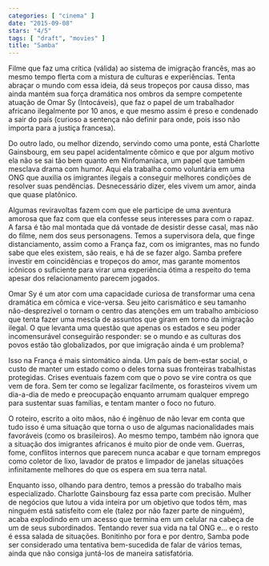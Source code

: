 ```yaml
---
categories: [ "cinema" ]
date: "2015-09-08"
stars: "4/5"
tags: [ "draft", "movies" ]
title: "Samba"
---
```

Filme que faz uma crítica (válida) ao sistema de imigração francês, mas ao mesmo tempo flerta com a mistura de culturas e experiências. Tenta abraçar o mundo com essa ideia, dá seus tropeços por causa disso, mas ainda mantém sua força dramática nos ombros da sempre competente atuação de Omar Sy (Intocáveis), que faz o papel de um trabalhador africano ilegalmente por 10 anos, e que mesmo assim é preso e condenado a sair do país (curioso a sentença não definir para onde, pois isso não importa para a justiça francesa).

Do outro lado, ou melhor dizendo, servindo como uma ponte, está Charlotte Gainsbourg, em seu papel acidentalmente cômico e que por algum motivo ela não se sai tão bem quanto em Ninfomaníaca, um papel que também mesclava drama com humor. Aqui ela trabalha como voluntária em uma ONG que auxilia os imigrantes ilegais a conseguir melhores condições de resolver suas pendências. Desnecessário dizer, eles vivem um amor, ainda que quase platônico.

Algumas reviravoltas fazem com que ele participe de uma aventura amorosa que faz com que ela confesse seus interesses para com o rapaz. A farsa é tão mal montada que dá vontade de desistir desse casal, mas não do filme, nem dos seus personagens. Temos a supervisora dela, que finge distanciamento, assim como a França faz, com os imigrantes, mas no fundo sabe que eles existem, são reais, e há de se fazer algo. Samba prefere investir em coincidências e tropeços do amor, mas garante momentos icônicos o suficiente para virar uma experiência ótima a respeito do tema apesar dos relacionamento parecem jogados.

Omar Sy é um ator com uma capacidade curiosa de transformar uma cena dramática em cômica e vice-versa. Seu jeito carismático e seu tamanho não-desprezível o tornam o centro das atenções em um trabalho ambicioso que tenta fazer uma mescla de assuntos que giram em torno da imigração ilegal. O que levanta uma questão que apenas os estados e seu poder incomensurável conseguirão responder: se o mundo e as culturas dos povos estão tão globalizados, por que imigração ainda é um problema?

Isso na França é mais sintomático ainda. Um país de bem-estar social, o custo de manter um estado como o deles torna suas fronteiras trabalhistas protegidas. Crises eventuais fazem com que o povo se vire contra os que vem de fora. Sem ter como se legalizar facilmente, os forasteiros vivem um dia-a-dia de medo e preocupação enquanto arrumam qualquer emprego para sustentar suas famílias, e tentam manter o foco no futuro.

O roteiro, escrito a oito mãos, não é ingênuo de não levar em conta que tudo isso é uma situação que torna o uso de algumas nacionalidades mais favoráveis (como os brasileiros). Ao mesmo tempo, também não ignora que a situação dos imigrantes africanos é muito pior de onde vem. Guerras, fome, conflitos internos que parecem nunca acabar e que tornam empregos como coletor de lixo, lavador de pratos e limpador de janelas situações infinitamente melhores do que os espera em sua terra natal.

Enquanto isso, olhando para dentro, temos a pressão do trabalho mais especializado. Charlotte Gainsbourg faz essa parte com precisão. Mulher de negócios que lutou a vida inteira por um objetivo que todos têm, mas ninguém está satisfeito com ele (talez por não fazer parte de ninguém), acaba explodindo em um acesso que termina em um celular na cabeça de um de seus subordinados. Tentando rever sua vida na tal ONG e... e o resto é essa salada de situações. Bonitinho por fora e por dentro, Samba pode ser considerado uma tentativa bem-sucedida de falar de vários temas, ainda que não consiga juntá-los de maneira satisfatória.
